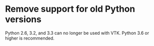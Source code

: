# Remove support for old Python versions

Python 2.6, 3.2, and 3.3 can no longer be used with VTK.  Python 3.6
or higher is recommended.
